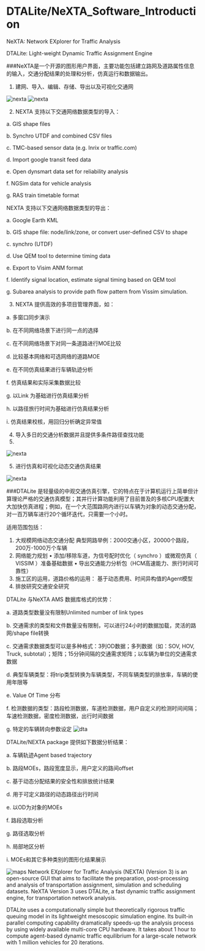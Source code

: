 # DTALite/NeXTA_Software_Introduction

NeXTA: Network EXplorer for Traffic Analysis

DTALite: Light-weight Dynamic Traffic Assignment Engine

###NeXTA是一个开源的图形用户界面，主要功能包括建立路网及道路属性信息的输入，交通分配结果的处理和分析，仿真运行和数据输出。

1. 建网、导入、编辑、存储、导出以及可视化交通网

![nexta](Images/nexta1.png)
![nexta](Images/nexta2.png)

2. NEXTA 支持以下交通网络数据类型的导入：

  a.	GIS shape files 
  
  b.	Synchro UTDF and combined CSV files 
  
  c.	TMC-based sensor data (e.g. Inrix or traffic.com) 
  
  d.	Import google transit feed data 
  
  e.	Open dynsmart data set for reliability analysis 
  
  f.	NGSim data for vehicle analysis 
  
  g.	RAS train timetable format

NEXTA 支持以下交通网络数据类型的导出：
  
   a.	 Google Earth KML 
  
   b.	GIS shape file: node/link/zone, or convert user-defined CSV to shape 
  
   c.	synchro (UTDF) 
  
   d.	Use QEM tool to determine timing data 
  
   e.	Export to Visim ANM format 
  
   f.	Identify signal location, estimate signal timing based on QEM tool 
  
   g.	Subarea analysis to provide path flow pattern from Vissim simulation.

3. NEXTA 提供高效的多项目管理界面，如：
  
  a.	 多窗口同步演示 
  
  b.	在不同网络场景下进行同一点的选择

  c.	在不同网络场景下对同一条道路进行MOE比较 
  
  d.	比较基本网络和可选网络的道路MOE 
  
  e.	在不同仿真结果进行车辆轨迹分析 
  
  f.	仿真结果和实际采集数据比较 
  
  g.	以Link 为基础进行仿真结果分析 
  
  h.	以路径旅行时间为基础进行仿真结果分析 
  
  i.	仿真结果校核，用回归分析确定异常值
  
4. 导入多日的交通分析数据并且提供多条件路径查找功能
5. 
![nexta](Images/nexta3.png)

5. 进行仿真和可视化动态交通仿真结果

![nexta](Images/nexta4.png)

###DTALite 是轻量级的中观交通仿真引擎，它的特点在于计算机运行上简单但计算理论严格的交通仿真模型；其并行计算功能利用了目前普及的多核CPU配置大大加快仿真进程；例如，在一个大范围路网内进行以车辆为对象的动态交通分配，对一百万辆车进行20个循环迭代，只需要一个小时。

适用范围包括：
1.	大规模网络动态交通分配
	典型网路举例：2000交通小区，20000个路段，200万-1000万个车辆
2.	网络能力规划
  •	添加/移除车道，为信号配时优化（ synchro ）或微观仿真（ VISSIM ）准备基础数据
  •	导出交通能力分析包（HCM高速能力、旅行时间可靠性）
3.	施工区的运用，道路价格的运用： 基于动态费用、时间异构值的Agent模型
4.	排放研究交通安全研究

DTALite 与NeXTA AMS 数据库格式的优势：

a.	道路类型数量没有限制Unlimited number of link types

b.	交通需求的类型和文件数量没有限制，可以进行24小时的数据加载，灵活的路网/shape file转换 

c.	交通需求数据类型可以是多种格式：3列OD数据；多列数据（如：SOV, HOV, Truck, subtotal）；矩阵；15分钟间隔的交通需求矩阵；以车辆为单位的交通需求数据

d.	典型车辆类型：将trip类型转换为车辆类型，不同车辆类型的排放率，车辆的使用年限等

e.	Value Of Time 分布 

f.	检测数据的类型：路段检测数据，车道检测数据，用户自定义的检测时间间隔；车速检测数据，密度检测数据，出行时间数据

g.	特定的车辆转向参数设定
![dta](Images/dta1.png)

DTALite/NEXTA package 提供如下数据分析结果：

  a.	车辆轨迹Agent based trajectory 

  b.	路段MOEs，路段宽度显示，用户定义的路间offset 

  c.	基于动态分配结果的安全性和排放统计结果 

  d.	用于可定义路径的动态路径出行时间 

  e.	以OD为对象的MOEs 

  f.	路段选取分析 

  g.	路径选取分析 

  h.	局部地区分析

  i.	MOEs和其它多种类别的图形化结果展示

![maps](Images/Project_US.png)
Network EXplorer for Traffic Analysis (NEXTA) (Version 3) is an open-source GUI that aims to facilitate the preparation, post-processing and analysis of transportation assignment, simulation and scheduling datasets. NeXTA Version 3 uses DTALite, a fast dynamic traffic assignment engine, for transportation network analysis.

DTALite uses a computationally simple but theoretically rigorous traffic queuing model in its lightweight mesoscopic simulation engine. Its built-in parallel computing capability dramatically speeds-up the analysis process by using widely available multi-core CPU hardware. It takes about 1 hour to compute agent-based dynamic traffic equilibrium for a large-scale network with 1 million vehicles for 20 iterations.

